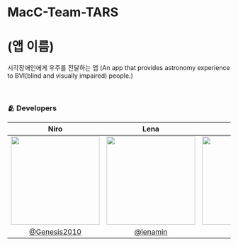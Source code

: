# MacC-Team-TARS

# (앱 이름)
시각장애인에게 우주를 전달하는 앱 (An app that provides astronomy experience to BVI(blind and visually impaired) people.)

<br/>

### 🫂 Developers

|Niro|Lena|Oz|
|:-:|:-:|:-:|
|<img src="https://github.com/Genesis2010.png" width="200">|<img src="https://github.com/lenamin.png" width="200">|<img src="https://github.com/glitterer.png" width="200">|
|[@Genesis2010](https://github.com/Genesis2010)|[@lenamin](https://github.com/lenamin)|[@glitterer](https://github.com/glitterer)|
